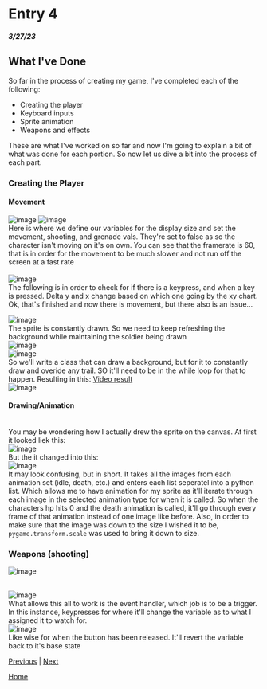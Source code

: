 # Entry 4
##### 3/27/23

## What I've Done

So far in the process of creating my game, I've completed each of the following:
- Creating the player
- Keyboard inputs
- Sprite animation
- Weapons and effects

These are what I've worked on so far and now I'm going to explain a bit of what was done for each portion. So now let us dive a bit into the process of each part. 

### Creating the Player

#### Movement

![image](https://user-images.githubusercontent.com/73478976/235146170-efdb0b69-417f-4dc2-9fcb-4a8be991725c.png)
![image](https://user-images.githubusercontent.com/73478976/235147065-949694b7-6132-49c6-9795-0a4feab1221e.png)
<br>Here is where we define our variables for the display size and set the movement, shooting, and grenade vals. They're set to false as so the character isn't moving on it's on own. You can see that the framerate is 60, that is in order for the movement to be much slower and not run off the screen at a fast rate
<br>
<br> ![image](https://user-images.githubusercontent.com/73478976/235206819-d7350a43-6264-41eb-ad02-b949803f7c86.png)
<br> The following is in order to check for if there is a keypress, and when a key is pressed. Delta y and x change based on which one going by the xy chart. Ok, that's finished and now there is movement, but there also is an issue...

![image](https://user-images.githubusercontent.com/73478976/235208646-4ed22744-67a3-4e8c-ab8c-5023fba66f20.png)
<br> The sprite is constantly drawn. So we need to keep refreshing the background while maintaining the soldier being drawn
<br> ![image](https://user-images.githubusercontent.com/73478976/235208013-39bb208e-c1e6-4131-a7ea-b0671b0278d9.png)
<br> ![image](https://user-images.githubusercontent.com/73478976/235208172-ea28d97d-c79d-426f-b77e-aef9f0231a76.png)
<br> So we'll write a class that can draw a background, but for it to constantly draw and overide any trail. SO it'll need to be in the while loop for that to happen. Resulting in this: [Video result](https://user-images.githubusercontent.com/73478976/235211173-495dc00d-ae80-42d4-b961-7f004d97dfba.webm)
<br>![image](https://user-images.githubusercontent.com/73478976/235210938-871bf77e-7d03-416b-94bd-8ac8bcf7e7e0.png)

#### Drawing/Animation
<br> You may be wondering how I actually drew the sprite on the canvas. At first it looked liek this:
<br> ![image](https://user-images.githubusercontent.com/73478976/235213213-bc439254-18b6-471c-822f-49ef25367438.png)
<br> But the it changed into this:
<br> ![image](https://user-images.githubusercontent.com/73478976/235230017-0db205e5-910e-4a60-93fc-7eb9222958da.png)
<br> It may look confusing, but in short. It takes all the images from each animation set (idle, death, etc.) and enters each list seperatel into a python list. Which allows me to have animation for my sprite as it'll iterate through each image in the selected animation type for when it is called. So when the characters hp hits 0 and the death animation is called, it'll go through every frame of that animation instead of one image like before. Also, in order to make sure that the image was down to the size I wished it to be, ``` pygame.transform.scale ``` was used to bring it down to size.
 



### Weapons (shooting)

![image](https://user-images.githubusercontent.com/73478976/235229218-6db3c251-5379-43c0-9dee-581770c5340c.png)







<br> ![image](https://user-images.githubusercontent.com/73478976/235233273-c62c6e58-e9da-40a1-8c78-9069a6a06583.png)
<br> What allows this all to work is the event handler, which job is to be a trigger. In this instance, keypresses for where it'll change the variable as to what I assigned it to watch for.
<br> ![image](https://user-images.githubusercontent.com/73478976/235234098-1a82bf90-32e9-447b-a40e-1a3db56cdf7e.png)
<br> Like wise for when the button has been released. It'll revert the variable back to it's base state



[Previous](entry03.md) | [Next](entry05.md)

[Home](../README.md)
